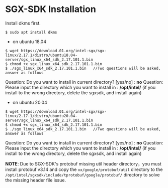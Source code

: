 # SGX-SDK Installation

Install dkms first.

```shell
$ sudo apt install dkms
```

- on ubuntu 18.04

```shell
$ wget https://download.01.org/intel-sgx/sgx-linux/2.17.1/distro/ubuntu18.04-server/sgx_linux_x64_sdk_2.17.101.1.bin
$ chmod +x sgx_linux_x64_sdk_2.17.101.1.bin
$ ./sgx_linux_x64_sdk_2.17.101.1.bin   //Two questions will be asked, answer as follows
```
Question: Do you want to install in current directory? [yes/no] :  **no**
Question: Please input the directory which you want to install in :  **/opt/intel/**
(if you install to the wrong directory, delete the sgxsdk, and install again)

- on ubuntu 20.04

```shell
$ wget https://download.01.org/intel-sgx/sgx-linux/2.17.1/distro/ubuntu20.04-server/sgx_linux_x64_sdk_2.17.101.1.bin
$ chmod +x sgx_linux_x64_sdk_2.17.101.1.bin
$ ./sgx_linux_x64_sdk_2.17.101.1.bin   //Two questions will be asked, answer as follows
```
Question: Do you want to install in current directory? [yes/no] :  **no**
Question: Please input the directory which you want to install in :  **/opt/intel/**
(if you install to the wrong directory, delete the sgxsdk, and install again)


**NOTE**: Due to SGX-SDK's protobuf missing util header directory，you must install protobuf v3.14 and copy the `xx/google/protobuf/util` directory to the `/opt/intel/sgxsdk/include/tprotobuf/google/protobuf/` directory to solve the missing header file issue.
